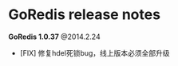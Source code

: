 GoRedis release notes
=====================

**GoRedis 1.0.37** @2014.2.24 

* [FIX] 修复hdel死锁bug，线上版本必须全部升级

